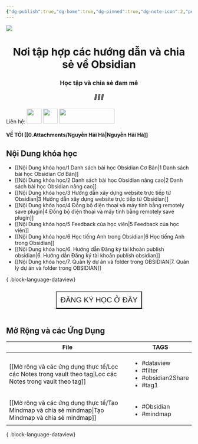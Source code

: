 ```yaml
---
{"dg-publish":true,"dg-home":true,"dg-pinned":true,"dg-note-icon":2,"permalink":"/home-page/","pinned":true,"tags":["gardenEntry"],"dgPassFrontmatter":true,"noteIcon":2}
---
```


![](https://i.imgur.com/xp0ymCk.png)

# <center>  **Nơi tập hợp các hướng dẫn và chia sẻ về Obsidian**   </center>
### <center>Học tập và chia sẻ đam mê</center>

##### <center> 💚💚💚</center>

Liên hệ: 
[<img src="https://i.imgur.com/oMz9dgC.png" width="40" height="40">](https://www.facebook.com/hahtd3) [<img  src="https://i.imgur.com/f1EQ36e.png" width="40" height="40">](https://zalo.me/979988473) [<img src="https://i.imgur.com/fHAwMOe.png" width="150" height="40">](https://i.imgur.com/ilHdIvR.png)
#### VỀ TÔI [[0.Attachments/Nguyễn Hải Hà\|Nguyễn Hải Hà]]

## Nội Dung khóa học

- [[Nội Dung khóa học/1 Danh sách bài học  Obsidian Cơ Bản\|1 Danh sách bài học  Obsidian Cơ Bản]]
- [[Nội Dung khóa học/2 Danh sách bài học Obsidian nâng cao\|2 Danh sách bài học Obsidian nâng cao]]
- [[Nội Dung khóa học/3 Hướng dẫn xây dựng website trực tiếp từ Obsidian\|3 Hướng dẫn xây dựng website trực tiếp từ Obsidian]]
- [[Nội Dung khóa học/4 Đồng bộ điện thoại và máy tính bằng remotely save plugin\|4 Đồng bộ điện thoại và máy tính bằng remotely save plugin]]
- [[Nội Dung khóa học/5 Feedback của học viên\|5 Feedback của học viên]]
- [[Nội Dung khóa học/6 Học tiếng Anh trong Obsidian\|6 Học tiếng Anh trong Obsidian]]
- [[Nội Dung khóa học/6. Hướng dẫn Đăng ký tài khoản publish obsidian\|6. Hướng dẫn Đăng ký tài khoản publish obsidian]]
- [[Nội Dung khóa học/7. Quản lý dự án và folder trong OBSIDIAN\|7. Quản lý dự án và folder trong OBSIDIAN]]

{ .block-language-dataview}

<center><div style="display: flex; justify-content: center; cursor: pointer;"> <a href="https://forms.gle/vacXuNZZWXerFy6Q8" target="_blank"> <button style=" font-size: 20px; padding: 10px; height: fit-content; margin-top: 10px; background: var(--text-accent); font-weight: 200; color: var(--text-on-accent); "> ĐĂNG KÝ HỌC Ở ĐÂY</button> </a> </div></center>
<br>


## Mở Rộng và các Ứng Dụng

| File                                                                                                          | TAGS                                                                              |
| ------------------------------------------------------------------------------------------------------------- | --------------------------------------------------------------------------------- |
| [[Mở rộng và các ứng dụng thực tế/Lọc các Notes trong vault theo tag\|Lọc các Notes trong vault theo tag]] | <ul><li>#dataview</li><li>#filter</li><li>#obsidian2Share</li><li>#tag1</li></ul> |
| [[Mở rộng và các ứng dụng thực tế/Tạo Mindmap và chia sẻ mindmap\|Tạo Mindmap và chia sẻ mindmap]]         | <ul><li>#Obsidian</li><li>#mindmap</li></ul>                                      |

{ .block-language-dataview}